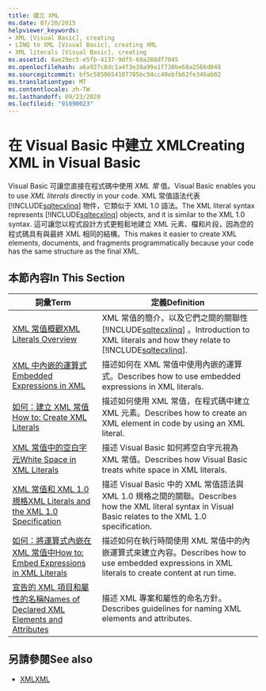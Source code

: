 ```yaml
---
title: 建立 XML
ms.date: 07/20/2015
helpviewer_keywords:
- XML [Visual Basic], creating
- LINQ to XML [Visual Basic], creating XML
- XML literals [Visual Basic], creating
ms.assetid: 8ae29ec5-e5fb-4137-9df5-60a288df7045
ms.openlocfilehash: a6a927c8dc1a4f3e38a99a1f730be68a2566d048
ms.sourcegitcommit: bf5c5850654187705bc94cc40ebfb62fe346ab02
ms.translationtype: MT
ms.contentlocale: zh-TW
ms.lasthandoff: 09/23/2020
ms.locfileid: "91090023"
---
```

# <a name="creating-xml-in-visual-basic"></a><span data-ttu-id="8e278-102">在 Visual Basic 中建立 XML</span><span class="sxs-lookup"><span data-stu-id="8e278-102">Creating XML in Visual Basic</span></span>

<span data-ttu-id="8e278-103">Visual Basic 可讓您直接在程式碼中使用 *XML 常* 值。</span><span class="sxs-lookup"><span data-stu-id="8e278-103">Visual Basic enables you to use *XML literals* directly in your code.</span></span> <span data-ttu-id="8e278-104">XML 常值語法代表 [!INCLUDE[sqltecxlinq](~/includes/sqltecxlinq-md.md)] 物件，它類似于 XML 1.0 語法。</span><span class="sxs-lookup"><span data-stu-id="8e278-104">The XML literal syntax represents [!INCLUDE[sqltecxlinq](~/includes/sqltecxlinq-md.md)] objects, and it is similar to the XML 1.0 syntax.</span></span> <span data-ttu-id="8e278-105">這可讓您以程式設計方式更輕鬆地建立 XML 元素、檔和片段，因為您的程式碼具有與最終 XML 相同的結構。</span><span class="sxs-lookup"><span data-stu-id="8e278-105">This makes it easier to create XML elements, documents, and fragments programmatically because your code has the same structure as the final XML.</span></span>  
  
## <a name="in-this-section"></a><span data-ttu-id="8e278-106">本節內容</span><span class="sxs-lookup"><span data-stu-id="8e278-106">In This Section</span></span>  
  
|<span data-ttu-id="8e278-107">詞彙</span><span class="sxs-lookup"><span data-stu-id="8e278-107">Term</span></span>|<span data-ttu-id="8e278-108">定義</span><span class="sxs-lookup"><span data-stu-id="8e278-108">Definition</span></span>|  
|---|---|  
|[<span data-ttu-id="8e278-109">XML 常值概觀</span><span class="sxs-lookup"><span data-stu-id="8e278-109">XML Literals Overview</span></span>](xml-literals-overview.md)|<span data-ttu-id="8e278-110">XML 常值的簡介，以及它們之間的關聯性 [!INCLUDE[sqltecxlinq](~/includes/sqltecxlinq-md.md)] 。</span><span class="sxs-lookup"><span data-stu-id="8e278-110">Introduction to XML literals and how they relate to [!INCLUDE[sqltecxlinq](~/includes/sqltecxlinq-md.md)].</span></span>|  
|[<span data-ttu-id="8e278-111">XML 中內嵌的運算式</span><span class="sxs-lookup"><span data-stu-id="8e278-111">Embedded Expressions in XML</span></span>](embedded-expressions-in-xml.md)|<span data-ttu-id="8e278-112">描述如何在 XML 常值中使用內嵌的運算式。</span><span class="sxs-lookup"><span data-stu-id="8e278-112">Describes how to use embedded expressions in XML literals.</span></span>|  
|[<span data-ttu-id="8e278-113">如何：建立 XML 常值</span><span class="sxs-lookup"><span data-stu-id="8e278-113">How to: Create XML Literals</span></span>](how-to-create-xml-literals.md)|<span data-ttu-id="8e278-114">描述如何使用 XML 常值，在程式碼中建立 XML 元素。</span><span class="sxs-lookup"><span data-stu-id="8e278-114">Describes how to create an XML element in code by using an XML literal.</span></span>|  
|[<span data-ttu-id="8e278-115">XML 常值中的空白字元</span><span class="sxs-lookup"><span data-stu-id="8e278-115">White Space in XML Literals</span></span>](white-space-in-xml-literals.md)|<span data-ttu-id="8e278-116">描述 Visual Basic 如何將空白字元視為 XML 常值。</span><span class="sxs-lookup"><span data-stu-id="8e278-116">Describes how Visual Basic treats white space in XML literals.</span></span>|  
|[<span data-ttu-id="8e278-117">XML 常值和 XML 1.0 規格</span><span class="sxs-lookup"><span data-stu-id="8e278-117">XML Literals and the XML 1.0 Specification</span></span>](xml-literals-and-the-xml-1-0-specification.md)|<span data-ttu-id="8e278-118">描述 Visual Basic 中的 XML 常值語法與 XML 1.0 規格之間的關聯。</span><span class="sxs-lookup"><span data-stu-id="8e278-118">Describes how the XML literal syntax in Visual Basic relates to the XML 1.0 specification.</span></span>|  
|[<span data-ttu-id="8e278-119">如何：將運算式內嵌在 XML 常值中</span><span class="sxs-lookup"><span data-stu-id="8e278-119">How to: Embed Expressions in XML Literals</span></span>](how-to-embed-expressions-in-xml-literals.md)|<span data-ttu-id="8e278-120">描述如何在執行時間使用 XML 常值中的內嵌運算式來建立內容。</span><span class="sxs-lookup"><span data-stu-id="8e278-120">Describes how to use embedded expressions in XML literals to create content at run time.</span></span>|  
|[<span data-ttu-id="8e278-121">宣告的 XML 項目和屬性的名稱</span><span class="sxs-lookup"><span data-stu-id="8e278-121">Names of Declared XML Elements and Attributes</span></span>](names-of-declared-xml-elements-and-attributes.md)|<span data-ttu-id="8e278-122">描述 XML 專案和屬性的命名方針。</span><span class="sxs-lookup"><span data-stu-id="8e278-122">Describes guidelines for naming XML elements and attributes.</span></span>|  
  
## <a name="see-also"></a><span data-ttu-id="8e278-123">另請參閱</span><span class="sxs-lookup"><span data-stu-id="8e278-123">See also</span></span>

- [<span data-ttu-id="8e278-124">XML</span><span class="sxs-lookup"><span data-stu-id="8e278-124">XML</span></span>](index.md)
